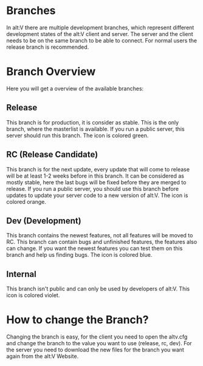 # Branches

In alt:V there are multiple development branches, which represent different development states of the alt:V client and server. The server and the client needs to be on the same branch to be able to connect. For normal users the release branch is recommended.

# Branch Overview

Here you will get a overview of the available branches:

## Release

This branch is for production, it is consider as stable. This is the only branch, where the masterlist is available. If you run a public server, this server should run this branch. The icon is colored green.

## RC (Release Candidate)

This branch is for the next update, every update that will come to release will be at least 1-2 weeks before in this branch. It can be considered as mostly stable, here the last bugs will be fixed before they are merged to release. If you run a public server, you should use this branch before updates to update your server code to a new version of alt:V. The icon is colored orange.

## Dev (Development)

This branch contains the newest features, not all features will be moved to RC. This branch can contain bugs and unfinished features, the features also can change. If you want the newest features you can test them on this branch and help us finding bugs. The icon is colored blue.

## Internal

This branch isn't public and can only be used by developers of alt:V. This icon is colored violet.

# How to change the Branch?

Changing the branch is easy, for the client you need to open the altv.cfg and change the branch to the value you want to use (release, rc, dev). For the server you need to download the new files for the branch you want again from the alt:V Website.